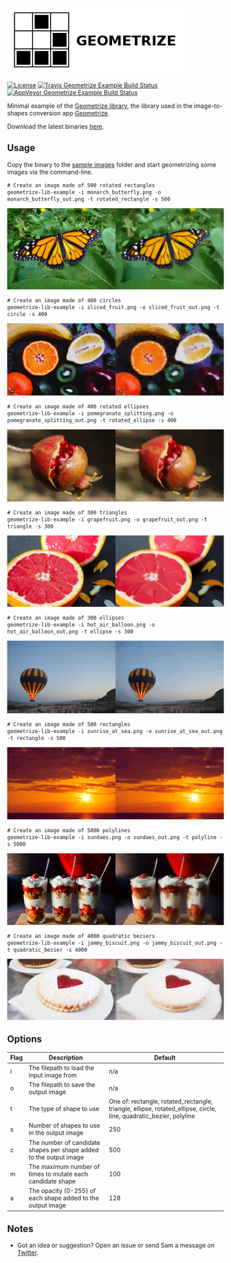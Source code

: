 [![Geometrize library example logo](https://github.com/Tw1ddle/geometrize-lib-example/blob/master/screenshots/geometrize_lib_example_logo.png?raw=true "Geometrize - library for geometrizing images into geometric primitives demo logo")](http://www.geometrize.co.uk)

[![License](http://img.shields.io/:license-mit-blue.svg?style=flat-square)](https://github.com/Tw1ddle/geometrize-lib-example/blob/master/LICENSE)
[![Travis Geometrize Example Build Status](https://img.shields.io/travis/Tw1ddle/geometrize-lib-example.svg?style=flat-square)](https://travis-ci.org/Tw1ddle/geometrize-lib-example)
[![AppVeyor Geometrize Example Build Status](https://ci.appveyor.com/api/projects/status/tav5nu3isxvdjkbh?svg=true)](https://ci.appveyor.com/project/Tw1ddle/geometrize-lib-example)

Minimal example of the [Geometrize library](https://github.com/Tw1ddle/geometrize-lib), the library used in the image-to-shapes conversion app [Geometrize](http://www.geometrize.co.uk).

Download the latest binaries [here](https://s3.amazonaws.com/geometrize-lib-example-bucket/index.html).

## Usage

Copy the binary to the [sample images](https://github.com/Tw1ddle/geometrize-lib-example/tree/master/sample_images/) folder and start geometrizing some images via the command-line.

```
# Create an image made of 500 rotated rectangles
geometrize-lib-example -i monarch_butterfly.png -o monarch_butterfly_out.png -t rotated_rectangle -s 500
```

[![Geometrize Monarch Butterfly Example](https://github.com/Tw1ddle/geometrize-lib-example/blob/master/screenshots/monarch_butterfly.png?raw=true "Geometrize Monarch Butterfly Example")](http://www.geometrize.co.uk)


```
# Create an image made of 400 circles
geometrize-lib-example -i sliced_fruit.png -o sliced_fruit_out.png -t circle -s 400
```

[![Geometrize Fruit Example](https://github.com/Tw1ddle/geometrize-lib-example/blob/master/screenshots/sliced_fruit.png?raw=true "Geometrize Fruit Example")](http://www.geometrize.co.uk)

```
# Create an image made of 400 rotated ellipses
geometrize-lib-example -i pomegranate_splitting.png -o pomegranate_splitting_out.png -t rotated_ellipse -s 400
```

[![Geometrize Pomegranate Example](https://github.com/Tw1ddle/geometrize-lib-example/blob/master/screenshots/pomegranate_splitting.png?raw=true "Geometrize Pomegranate Example")](http://www.geometrize.co.uk)

```
# Create an image made of 300 triangles
geometrize-lib-example -i grapefruit.png -o grapefruit_out.png -t triangle -s 300
```

[![Geometrize Grapefruit Example](https://github.com/Tw1ddle/geometrize-lib-example/blob/master/screenshots/grapefruit.png?raw=true "Geometrize Grapefruit Example")](http://www.geometrize.co.uk)

```
# Create an image made of 300 ellipses
geometrize-lib-example -i hot_air_balloon.png -o hot_air_balloon_out.png -t ellipse -s 300
```

[![Geometrize Hot Air Balloon Example](https://github.com/Tw1ddle/geometrize-lib-example/blob/master/screenshots/hot_air_balloon.png?raw=true "Geometrize Hot Air Balloon Example")](http://www.geometrize.co.uk)


```
# Create an image made of 500 rectangles
geometrize-lib-example -i sunrise_at_sea.png -o sunrise_at_sea_out.png -t rectangle -s 500
```

[![Geometrize Sunrise At Sea Example](https://github.com/Tw1ddle/geometrize-lib-example/blob/master/screenshots/sunrise_at_sea.png?raw=true "Geometrize Sunrise At Sea Example")](http://www.geometrize.co.uk)


```
# Create an image made of 5000 polylines
geometrize-lib-example -i sundaes.png -o sundaes_out.png -t polyline -s 5000
```

[![Geometrize Sundaes Example](https://github.com/Tw1ddle/geometrize-lib-example/blob/master/screenshots/sundaes.png?raw=true "Geometrize Sundaes Example")](http://www.geometrize.co.uk)

```
# Create an image made of 4000 quadratic beziers
geometrize-lib-example -i jammy_biscuit.png -o jammy_biscuit_out.png -t quadratic_bezier -s 4000
```

[![Geometrize Jammy Biscuit Example](https://github.com/Tw1ddle/geometrize-lib-example/blob/master/screenshots/jammy_biscuit.png?raw=true "Geometrize Jammy Biscuit Example")](http://www.geometrize.co.uk)


## Options

Flag            | Description    | Default    |
--------------- | ---------------| ---------|
i               | The filepath to load the input image from | n/a
o               | The filepath to save the output image | n/a
t               | The type of shape to use | One of: rectangle, rotated_rectangle, triangle, ellipse, rotated_ellipse, circle, line, quadratic_bezier, polyline
s               | Number of shapes to use in the output image | 250
c               | The number of candidate shapes per shape added to the output image | 500
m               | The maximum number of times to mutate each candidate shape | 100
a               | The opacity (0-255) of each shape added to the output image | 128

## Notes
 * Got an idea or suggestion? Open an issue or send Sam a message on [Twitter](https://twitter.com/Sam_Twidale).